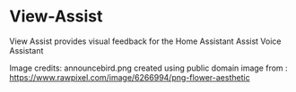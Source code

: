 # View-Assist
View Assist provides visual feedback for the Home Assistant Assist Voice Assistant

Image credits:
announcebird.png created using public domain image from : https://www.rawpixel.com/image/6266994/png-flower-aesthetic
